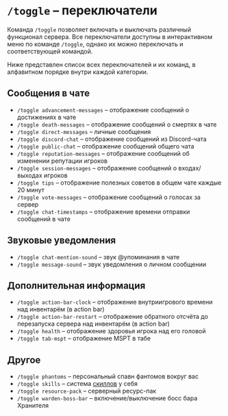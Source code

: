 # `/toggle` – переключатели

Команда `/toggle` позволяет включать и выключать различный функционал сервера. Все переключатели доступны в интерактивном меню по команде `/toggle`, однако их можно переключать и соответствующей командой.

Ниже представлен список всех переключателей и их команд, в алфавитном порядке внутри каждой категории.

## Сообщения в чате

- `/toggle advancement-messages` – отображение сообщений о достижениях в чате
- `/toggle death-messages` – отображение сообщений о смертях в чате
- `/toggle direct-messages` – личные сообщения
- `/toggle discord-chat` – отображение сообщений из Discord-чата
- `/toggle public-chat` – отображение сообщений общего чата
- `/toggle reputation-messages` – отображение сообщений об изменении репутации игроков
- `/toggle session-messages` – отображение сообщений о входах/выходах игроков
- `/toggle tips` – отображение полезных советов в общем чате каждые 20 минут
- `/toggle vote-messages` – отображение сообщений о голосах за сервер
- `/toggle chat-timestamps` – отображение времени отправки сообщений в чате

## Звуковые уведомления

- `/toggle chat-mention-sound` – звук @упоминания в чате
- `/toggle message-sound` – звук уведомления о личном сообщении

## Дополнительная информация

- `/toggle action-bar-clock` – отображение внутриигрового времени над инвентарём (в action bar)
- `/toggle action-bar-restart` – отображение обратного отсчёта до перезапуска сервера над инвентарём (в action bar)
- `/toggle health` – отображение здоровья игрока над его головой
- `/toggle tab-mspt` – отображение MSPT в табе

## Другое

- `/toggle phantoms` – персональный спавн фантомов вокруг вас
- `/toggle skills` – система [скиллов](/docs/skills/intro) у себя
- `/toggle resource-pack` – серверный ресурс-пак
- `/toggle warden-boss-bar` – включение/выключение босс бара Хранителя
